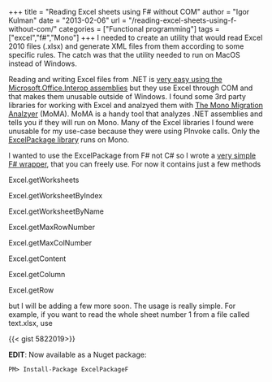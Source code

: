 +++
title = "Reading Excel sheets using F# without COM"
author = "Igor Kulman"
date = "2013-02-06"
url = "/reading-excel-sheets-using-f-without-com/"
categories = ["Functional programming"]
tags = ["excel","f#","Mono"]
+++
I needed to create an utility that would read Excel 2010 files (.xlsx) and generate XML files from them according to some specific rules. The catch was that the utility needed to run on MacOS instead of Windows.

Reading and writing Excel files from .NET is [very easy using the Microsoft.Office.Interop assemblies][1] but they use Excel through COM and that makes them unusable outside of Windows. I found some 3rd party libraries for working with Excel and analzyed them with [The Mono Migration Analzyer][2] (MoMA). MoMA is a handy tool that analyzes .NET assemblies and tells you if they will run on Mono. Many of the Excel libraries I found were unusable for my use-case because they were using PInvoke calls. Only the [ExcelPackage library][3] runs on Mono.

I wanted to use the ExcelPackage from F# not C# so I wrote a [very simple F# wrapper][4], that you can freely use. For now it contains just a few methods

<!--more-->

Excel.getWorksheets
  
Excel.getWorksheetByIndex
  
Excel.getWorksheetByName
  
Excel.getMaxRowNumber
  
Excel.getMaxColNumber
  
Excel.getContent
  
Excel.getColumn
  
Excel.getRow

but I will be adding a few more soon. The usage is really simple. For example, if you want to read the whole sheet number 1 from a file called text.xlsx, use

{{< gist 5822019>}}

**EDIT**: Now available as a Nuget package:

```fsharp
PM> Install-Package ExcelPackageF
```

 [1]: http://blogs.msdn.com/b/jackhu/archive/2011/04/19/fsharp-amp-excel-io-reading-and-writeing-to-excel.aspx
 [2]: http://www.mono-project.com/MoMA
 [3]: http://excelpackage.codeplex.com/
 [4]: https://github.com/igorkulman/ExcelPackageF
